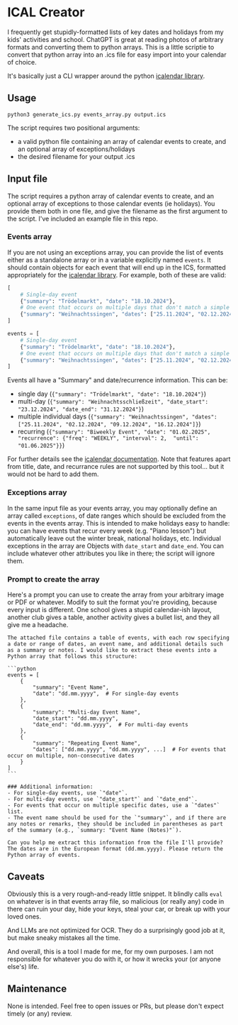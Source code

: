 # ICAL Creator

I frequently get stupidly-formatted lists of key dates and holidays from my kids' activities and school. ChatGPT is great at reading photos of arbitrary formats and converting them to python arrays. This is a little scriptie to convert that python array into an .ics file for easy import into your calendar of choice. 

It's basically just a CLI wrapper around the python [icalendar library](https://pypi.org/project/icalendar/).

## Usage

`python3 generate_ics.py events_array.py output.ics`

The script requires two positional arguments:

- a valid python file containing an array of calendar events to create, and an optional array of exceptions/holidays
- the desired filename for your output .ics 

## Input file

The script requires a python array of calendar events to create, and an optional array of exceptions to those calendar events (ie holidays). You provide them both in one file, and give the filename as the first argument to the script. I've included an example file in this repo.

### Events array

If you are not using an exceptions array, you can provide the list of events either as a standalone array or in a variable explicitly named `events`. It should contain objects for each event that will end up in the ICS, formatted appropriately for the [icalendar library](https://pypi.org/project/icalendar/). For example, both of these are valid:

```python
[
    # Single-day event
    {"summary": "Trödelmarkt", "date": "18.10.2024"},
    # One event that occurs on multiple days that don't match a simple rule
    {"summary": "Weihnachtssingen", "dates": ["25.11.2024", "02.12.2024", "09.12.2024", "16.12.2024"]}
]
```
```python
events = [
    # Single-day event
    {"summary": "Trödelmarkt", "date": "18.10.2024"},
    # One event that occurs on multiple days that don't match a simple rule
    {"summary": "Weihnachtssingen", "dates": ["25.11.2024", "02.12.2024", "09.12.2024", "16.12.2024"]}
]
```

Events all have a "Summary" and date/recurrence information. This can be:

* single day (`{"summary": "Trödelmarkt", "date": "18.10.2024"}`)
* multi-day (`{"summary": "Weihnachtsschließzeit", "date_start": "23.12.2024", "date_end": "31.12.2024"}`)
* multiple individual days (`{"summary": "Weihnachtssingen", "dates": ["25.11.2024", "02.12.2024", "09.12.2024", "16.12.2024"]}`)
* recurring (`{"summary": "Biweekly Event", "date": "01.02.2025", "recurrence": {"freq": "WEEKLY", "interval": 2,  "until": "01.06.2025"}}`)

For further details see the [icalendar documentation](https://icalendar.readthedocs.io/en/latest/api.html). Note that features apart from title, date, and recurrance rules are not supported by this tool... but it would not be hard to add them.  

### Exceptions array

In the same input file as your events array, you may optionally define an array called `exceptions`, of date ranges which should be excluded from the events in the events array. This is intended to make holidays easy to handle: you can have events that recur every week (e.g. "Piano lesson") but automatically leave out the winter break, national holidays, etc. Individual exceptions in the array are Objects with `date_start` and `date_end`. You can include whatever other attributes you like in there; the script will ignore them.

### Prompt to create the array

Here's a prompt you can use to create the array from your arbitrary image or PDF or whatever. Modify to suit the format you're providing, because every input is different. One school gives a stupid calendar-ish layout, another club gives a table, another activity gives a bullet list, and they all give me a headache.


    The attached file contains a table of events, with each row specifying a date or range of dates, an event name, and additional details such as a summary or notes. I would like to extract these events into a Python array that follows this structure:
    
    ```python
    events = [
        {
            "summary": "Event Name",
            "date": "dd.mm.yyyy",  # For single-day events
        },
        {
            "summary": "Multi-day Event Name",
            "date_start": "dd.mm.yyyy",
            "date_end": "dd.mm.yyyy",  # For multi-day events
        },
        {
            "summary": "Repeating Event Name",
            "dates": ["dd.mm.yyyy", "dd.mm.yyyy", ...]  # For events that occur on multiple, non-consecutive dates
        }
    ]
    ```
    
    ### Additional information:
    - For single-day events, use `"date"`.
    - For multi-day events, use `"date_start"` and `"date_end"`.
    - For events that occur on multiple specific dates, use a `"dates"` list.
    - The event name should be used for the `"summary"`, and if there are any notes or remarks, they should be included in parentheses as part of the summary (e.g., `summary: "Event Name (Notes)"`).
    
    Can you help me extract this information from the file I'll provide? The dates are in the European format (dd.mm.yyyy). Please return the Python array of events.


## Caveats

Obviously this is a very rough-and-ready little snippet. It blindly calls `eval` on whatever is in that events array file, so malicious (or really any) code in there can ruin your day, hide your keys, steal your car, or break up with your loved ones. 

And LLMs are not optimized for OCR. They do a surprisingly good job at it, but make sneaky mistakes all the time.

And overall, this is a tool I made for me, for my own purposes. I am not responsible for whatever you do with it, or how it wrecks your (or anyone else's) life.


## Maintenance

None is intended. Feel free to open issues or PRs, but please don't expect timely (or any) review. 

